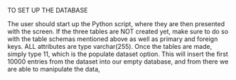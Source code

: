 TO SET UP THE DATABASE

The user should start up the Python script, where they are then presented with the screen. If the three tables are NOT created yet, make sure to do so with the table schemas mentioned above as well as primary and foreign keys. ALL attributes are type varchar(255). Once the tables are made, simply type 11, which is the populate dataset option. This will insert the first 10000 entries from the dataset into our empty database, and from there we are able to manipulate the data,
